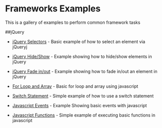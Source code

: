 Frameworks Examples
=========

This is a gallery of examples to perform common framework tasks

##jQuery

* [jQuery Selectors](http://jsfiddle.net/eklimcz/99SFp/ "jQuery element selection") - Basic example of how to select an element via jQueryj

* [jQuery Hide/Show](http://jsfiddle.net/eklimcz/xVQj9/ "Hide / Show Example in jQuery") - Example showing how to hide/show elements in jQuery

* [jQuery Fade in/out](http://jsfiddle.net/eklimcz/u98Zw/ "jQuery fade in/out") - Example showing how to fade in/out an element in jQuery

* [For Loop and Array](http://jsfiddle.net/eklimcz/3pePx/ "For Loop and Array") - Basic for loop and array using javascript

* [Switch Statement](http://jsfiddle.net/eklimcz/mbLb4/ "Javascript - Switch Statement") - Simple example of how to use a switch statement

* [Javascript Events](http://jsfiddle.net/eklimcz/6Ps5q/ "Javascript - Events") - Example Showing basic events with javascript

* [Javascript Functions](http://jsfiddle.net/eklimcz/4NcSw/ "Javascript - Functions") - Simple example of executing basic functions in javascript


